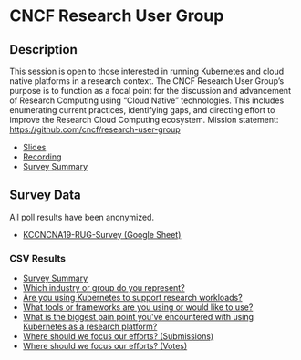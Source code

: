 # CNCF Research User Group

## Description

This session is open to those interested in running Kubernetes and cloud native platforms in a research context. The CNCF Research User Group’s purpose is to function as a focal point for the discussion and advancement of Research Computing using “Cloud Native” technologies. This includes enumerating current practices, identifying gaps, and directing effort to improve the Research Cloud Computing ecosystem. Mission statement: https://github.com/cncf/research-user-group


- [Slides](CNCF-RUG.pdf)
- [Recording](https://www.youtube.com/watch?v=5WacjeanofM)
- [Survey Summary](RUG-Survey-Summary.pdf)

## Survey Data

All poll results have been anonymized.
- [KCCNCNA19-RUG-Survey (Google Sheet)](https://docs.google.com/spreadsheets/d/1o4XtmjgM26eWN9lu9Dp090oMg4n7z2GAKccagp8YqD8/edit?usp=sharing)

### CSV Results

- [Survey Summary](RUG-Survey-Summary.csv)
- [Which industry or group do you represent?](RUG-Survey-Community-Representation.csv)
- [Are you using Kubernetes to support research workloads?](RUG-Survey-Adoption.csv)
- [What tools or frameworks are you using or would like to use?](RUG-Survey-Tools-and-Frameworks.csv)
- [What is the biggest pain point you've encountered with using Kubernetes as a research platform?](RUG-Survey-Pain-Points.csv)
- [Where should we focus our efforts? (Submissions)](RUG-Survey-Focus-Efforts-Submissions.csv)
- [Where should we focus our efforts? (Votes)](RUG-Survey-Focus-Efforts-Votes.csv)